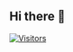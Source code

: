 ## Hi there 👋

<!--
**parthu4u2/parthu4u2** is a ✨ _special_ ✨ repository because its `README.md` (this file) appears on your GitHub profile.

Here are some ideas to get you started:

- 🔭 I’m currently working on ...
- 🌱 I’m currently learning ...
- 👯 I’m looking to collaborate on ...
- 🤔 I’m looking for help with ...
- 💬 Ask me about ...
- 📫 How to reach me: ...
- 😄 Pronouns: ...
- ⚡ Fun fact: ...
-->

[![Visitors](https://visitcount.itsvg.in/api?id=parthu4u2&label=Profile%20Views&color=0&icon=2&pretty=true)](https://github.com/parthu4u2)
